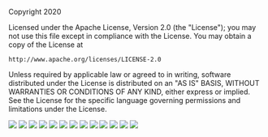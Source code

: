Copyright 2020

Licensed under the Apache License, Version 2.0 (the "License");
you may not use this file except in compliance with the License.
You may obtain a copy of the License at

    http://www.apache.org/licenses/LICENSE-2.0

Unless required by applicable law or agreed to in writing, software
distributed under the License is distributed on an "AS IS" BASIS,
WITHOUT WARRANTIES OR CONDITIONS OF ANY KIND, either express or implied.
See the License for the specific language governing permissions and
limitations under the License.

<img src="documentation/images/Clock_Divider_Documentation_Soumya_Page_01.png">
<img src="documentation/images/Clock_Divider_Documentation_Soumya_Page_02.png">
<img src="documentation/images/Clock_Divider_Documentation_Soumya_Page_03.png">
<img src="documentation/images/Clock_Divider_Documentation_Soumya_Page_04.png">
<img src="documentation/images/Clock_Divider_Documentation_Soumya_Page_05.png">
<img src="documentation/images/Clock_Divider_Documentation_Soumya_Page_06.png">
<img src="documentation/images/Clock_Divider_Documentation_Soumya_Page_07.png">
<img src="documentation/images/Clock_Divider_Documentation_Soumya_Page_08.png">
<img src="documentation/images/Clock_Divider_Documentation_Soumya_Page_09.png">
<img src="documentation/images/Clock_Divider_Documentation_Soumya_Page_10.png">
<img src="documentation/images/Clock_Divider_Documentation_Soumya_Page_11.png">
<img src="documentation/images/Clock_Divider_Documentation_Soumya_Page_12.png">
<img src="documentation/images/Clock_Divider_Documentation_Soumya_Page_13.png">
